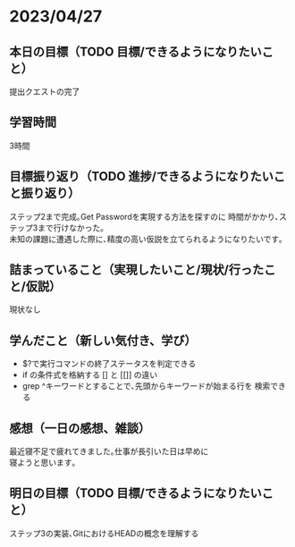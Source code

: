 # 2023/04/27

## 本日の目標（TODO 目標/できるようになりたいこと）
提出クエストの完了
## 学習時間
3時間
## 目標振り返り（TODO 進捗/できるようになりたいこと振り返り）
ステップ2まで完成｡Get Passwordを実現する方法を探すのに
時間がかかり､ステップ3まで行けなかった｡  
未知の課題に遭遇した際に､精度の高い仮説を立てられるようになりたいです｡
## 詰まっていること（実現したいこと/現状/行ったこと/仮説）
現状なし
## 学んだこと（新しい気付き、学び）
- $?で実行コマンドの終了ステータスを判定できる
- if の条件式を格納する [] と [[]] の違い
- grep ^キーワードとすることで､先頭からキーワードが始まる行を  検索できる
## 感想（一日の感想、雑談）
最近寝不足で疲れてきました｡仕事が長引いた日は早めに  
寝ようと思います｡
## 明日の目標（TODO 目標/できるようになりたいこと）
ステップ3の実装､GitにおけるHEADの概念を理解する